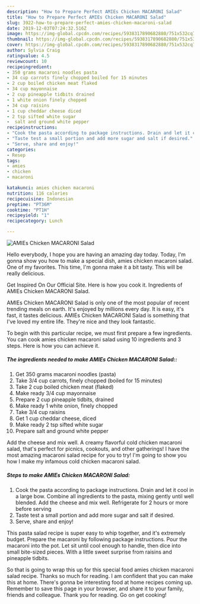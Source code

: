```yaml
---
description: "How to Prepare Perfect AMIEs Chicken MACARONI Salad"
title: "How to Prepare Perfect AMIEs Chicken MACARONI Salad"
slug: 3922-how-to-prepare-perfect-amies-chicken-macaroni-salad
date: 2019-12-03T07:24:32.516Z
image: https://img-global.cpcdn.com/recipes/5938317890682880/751x532cq70/amies-chicken-macaroni-salad-recipe-main-photo.jpg
thumbnail: https://img-global.cpcdn.com/recipes/5938317890682880/751x532cq70/amies-chicken-macaroni-salad-recipe-main-photo.jpg
cover: https://img-global.cpcdn.com/recipes/5938317890682880/751x532cq70/amies-chicken-macaroni-salad-recipe-main-photo.jpg
author: Sylvia Craig
ratingvalue: 4.5
reviewcount: 10
recipeingredient:
- 350 grams macaroni noodles pasta
- 34 cup carrots finely chopped boiled for 15 minutes
- 2 cup boiled chicken meat flaked
- 34 cup mayonnaise
- 2 cup pineapple tidbits drained
- 1 white onion finely chopped
- 34 cup raisins
- 1 cup cheddar cheese diced
- 2 tsp sifted white sugar
-  salt and ground white pepper
recipeinstructions:
- "Cook the pasta according to package instructions. Drain and let it cool in a large bow. Combine all ingredients to the pasta, mixing gently until well blended. Add the cheese and mix well. Refrigerate for 2 hours or more before serving"
- "Taste test a small portion and add more sugar and salt if desired."
- "Serve, share and enjoy!"
categories:
- Resep
tags:
- amies
- chicken
- macaroni

katakunci: amies chicken macaroni
nutrition: 116 calories
recipecuisine: Indonesian
preptime: "PT36M"
cooktime: "PT1H"
recipeyield: "1"
recipecategory: Lunch

---
```



![AMIEs Chicken MACARONI Salad](https://img-global.cpcdn.com/recipes/5938317890682880/751x532cq70/amies-chicken-macaroni-salad-recipe-main-photo.jpg)

Hello everybody, I hope you are having an amazing day today. Today, I'm gonna show you how to make a special dish, amies chicken macaroni salad. One of my favorites. This time, I'm gonna make it a bit tasty. This will be really delicious.

Get Inspired On Our Official Site. Here is how you cook it. Ingredients of AMIEs Chicken MACARONI Salad.

AMIEs Chicken MACARONI Salad is only one of the most popular of recent trending meals on earth. It's enjoyed by millions every day. It is easy, it's fast, it tastes delicious. AMIEs Chicken MACARONI Salad is something that I've loved my entire life. They're nice and they look fantastic.


To begin with this particular recipe, we must first prepare a few ingredients. You can cook amies chicken macaroni salad using 10 ingredients and 3 steps. Here is how you can achieve it.

##### The ingredients needed to make AMIEs Chicken MACARONI Salad::

1. Get 350 grams macaroni noodles (pasta)
1. Take 3/4 cup carrots, finely chopped (boiled for 15 minutes)
1. Take 2 cup boiled chicken meat (flaked)
1. Make ready 3/4 cup mayonnaise
1. Prepare 2 cup pineapple tidbits, drained
1. Make ready 1 white onion, finely chopped
1. Take 3/4 cup raisins
1. Get 1 cup cheddar cheese, diced
1. Make ready 2 tsp sifted white sugar
1. Prepare  salt and ground white pepper


Add the cheese and mix well. A creamy flavorful cold chicken macaroni salad, that&#39;s perfect for picnics, cookouts, and other gatherings! I have the most amazing macaroni salad recipe for you to try! I&#39;m going to show you how I make my infamous cold chicken macaroni salad. 

##### Steps to make AMIEs Chicken MACARONI Salad:

1. Cook the pasta according to package instructions. Drain and let it cool in a large bow. Combine all ingredients to the pasta, mixing gently until well blended. Add the cheese and mix well. Refrigerate for 2 hours or more before serving
1. Taste test a small portion and add more sugar and salt if desired.
1. Serve, share and enjoy!


This pasta salad recipe is super easy to whip together, and it&#39;s extremely budget. Prepare the macaroni by following package instructions. Pour the macaroni into the pot. Let sit until cool enough to handle, then dice into small bite-sized pieces. With a little sweet surprise from raisins and pineapple tidbits. 

So that is going to wrap this up for this special food amies chicken macaroni salad recipe. Thanks so much for reading. I am confident that you can make this at home. There's gonna be interesting food at home recipes coming up. Remember to save this page in your browser, and share it to your family, friends and colleague. Thank you for reading. Go on get cooking!
